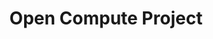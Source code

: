 ---
image: /assets/images/projects/open-compute-project.png
title: Open Compute Project
url: https://www.opencompute.org/
---